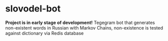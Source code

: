 # slovodel-bot
**Project is in early stage of development!**
Tegegram bot that generates non-existent words in Russian with Markov Chains,
non-existence is tested against dictionary via Redis database
